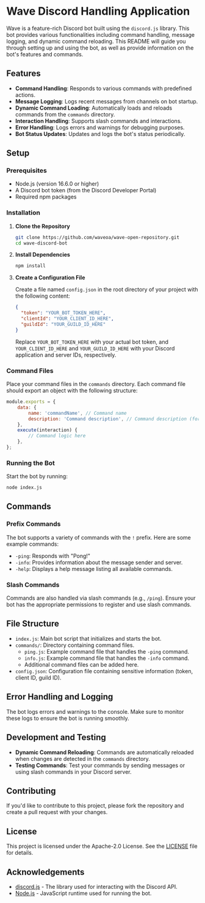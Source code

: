 # Wave Discord Handling Application

Wave is a feature-rich Discord bot built using the `discord.js` library. This bot provides various functionalities including command handling, message logging, and dynamic command reloading. This README will guide you through setting up and using the bot, as well as provide information on the bot's features and commands.

## Features

- **Command Handling**: Responds to various commands with predefined actions.
- **Message Logging**: Logs recent messages from channels on bot startup.
- **Dynamic Command Loading**: Automatically loads and reloads commands from the `commands` directory.
- **Interaction Handling**: Supports slash commands and interactions.
- **Error Handling**: Logs errors and warnings for debugging purposes.
- **Bot Status Updates**: Updates and logs the bot's status periodically.

## Setup

### Prerequisites

- Node.js (version 16.6.0 or higher)
- A Discord bot token (from the Discord Developer Portal)
- Required npm packages

### Installation

1. **Clone the Repository**

   ```bash
   git clone https://github.com/waveoa/wave-open-repository.git
   cd wave-discord-bot
   ```

2. **Install Dependencies**

   ```bash
   npm install

3. **Create a Configuration File**

   Create a file named `config.json` in the root directory of your project with the following content:

   ```json
   {
     "token": "YOUR_BOT_TOKEN_HERE",
     "clientId": "YOUR_CLIENT_ID_HERE",
     "guildId": "YOUR_GUILD_ID_HERE"
   }
   ```

   Replace `YOUR_BOT_TOKEN_HERE` with your actual bot token, and `YOUR_CLIENT_ID_HERE` and `YOUR_GUILD_ID_HERE` with your Discord application and server IDs, respectively.

### Command Files

Place your command files in the `commands` directory. Each command file should export an object with the following structure:

```javascript
module.exports = {
    data: {
        name: 'commandName', // Command name
        description: 'Command description', // Command description (for slash commands)
    },
    execute(interaction) {
        // Command logic here
    },
};
```

### Running the Bot

Start the bot by running:

```bash
node index.js
```

## Commands

### Prefix Commands

The bot supports a variety of commands with the `!` prefix. Here are some example commands:

- `-ping`: Responds with "Pong!"
- `-info`: Provides information about the message sender and server.
- `-help`: Displays a help message listing all available commands.

### Slash Commands

Commands are also handled via slash commands (e.g., `/ping`). Ensure your bot has the appropriate permissions to register and use slash commands.

## File Structure

- `index.js`: Main bot script that initializes and starts the bot.
- `commands/`: Directory containing command files.
  - `ping.js`: Example command file that handles the `-ping` command.
  - `info.js`: Example command file that handles the `-info` command.
  - Additional command files can be added here.
- `config.json`: Configuration file containing sensitive information (token, client ID, guild ID).

## Error Handling and Logging

The bot logs errors and warnings to the console. Make sure to monitor these logs to ensure the bot is running smoothly.

## Development and Testing

- **Dynamic Command Reloading**: Commands are automatically reloaded when changes are detected in the `commands` directory.
- **Testing Commands**: Test your commands by sending messages or using slash commands in your Discord server.

## Contributing

If you'd like to contribute to this project, please fork the repository and create a pull request with your changes.

## License

This project is licensed under the Apache-2.0 License. See the [LICENSE](LICENSE) file for details.

## Acknowledgements

- [discord.js](https://discord.js.org/) - The library used for interacting with the Discord API.
- [Node.js](https://nodejs.org/) - JavaScript runtime used for running the bot.
